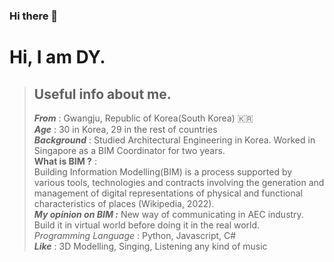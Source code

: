 ### Hi there 👋

<!--
**Lionel-Lim/Lionel-Lim** is a ✨ _special_ ✨ repository because its `README.md` (this file) appears on your GitHub profile.

Here are some ideas to get you started:

- 🔭 I’m currently working on ...
- 🌱 I’m currently learning ...
- 👯 I’m looking to collaborate on ...
- 🤔 I’m looking for help with ...
- 💬 Ask me about ...
- 📫 How to reach me: ...
- 😄 Pronouns: ...
- ⚡ Fun fact: ...
-->

# Hi, I am DY.

> ## Useful info about me. 
> 
> **_From_** : Gwangju, Republic of Korea(South Korea) 🇰🇷  
> **_Age_** : 30 in Korea, 29 in the rest of countries  
> **_Background_** : Studied Architectural Engineering in Korea. Worked in Singapore as a BIM Coordinator for two years.  
> **What is BIM ?** :   
> Building Information Modelling(BIM) is a process supported by various tools, technologies and contracts involving the generation and management of digital representations of physical and functional characteristics of places (Wikipedia, 2022).  
> **_My opinion on BIM :_** New way of communicating in AEC industry. Build it in virtual world before doing it in the real world.  
> _Programming Language_ : Python, Javascript, C#  
> **_Like_** : 3D Modelling, Singing, Listening any kind of music
